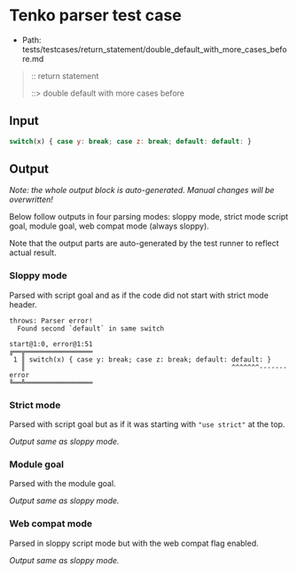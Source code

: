 # Tenko parser test case

- Path: tests/testcases/return_statement/double_default_with_more_cases_before.md

> :: return statement
>
> ::> double default with more cases before

## Input


`````js
switch(x) { case y: break; case z: break; default: default: }
`````

## Output

_Note: the whole output block is auto-generated. Manual changes will be overwritten!_

Below follow outputs in four parsing modes: sloppy mode, strict mode script goal, module goal, web compat mode (always sloppy).

Note that the output parts are auto-generated by the test runner to reflect actual result.

### Sloppy mode

Parsed with script goal and as if the code did not start with strict mode header.

`````
throws: Parser error!
  Found second `default` in same switch

start@1:0, error@1:51
╔══╦═════════════════
 1 ║ switch(x) { case y: break; case z: break; default: default: }
   ║                                                    ^^^^^^^------- error
╚══╩═════════════════

`````

### Strict mode

Parsed with script goal but as if it was starting with `"use strict"` at the top.

_Output same as sloppy mode._

### Module goal

Parsed with the module goal.

_Output same as sloppy mode._

### Web compat mode

Parsed in sloppy script mode but with the web compat flag enabled.

_Output same as sloppy mode._
